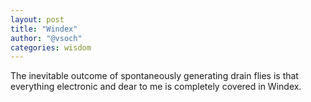 ```yaml
---
layout: post
title: "Windex"
author: "@vsoch"
categories: wisdom
---
```


The inevitable outcome of spontaneously generating drain flies is that everything electronic and dear to me is completely covered in Windex.
